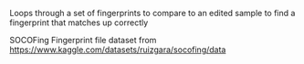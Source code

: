 Loops through a set of fingerprints to compare to an edited sample to find a fingerprint that matches up correctly

SOCOFing Fingerprint file dataset from https://www.kaggle.com/datasets/ruizgara/socofing/data
